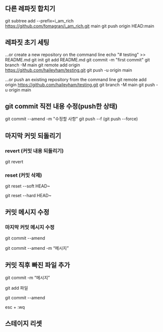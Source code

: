 ## 다른 레파짓 합치기

git subtree add --prefix=i_am_rich https://github.com/fomagran/i_am_rich.git main
git push origin HEAD:main

## 레파짓 초기 세팅

…or create a new repository on the command line
echo "# testing" >> README.md
git init
git add README.md
git commit -m "first commit"
git branch -M main
git remote add origin https://github.com/haileyham/testing.git
git push -u origin main

…or push an existing repository from the command line
git remote add origin https://github.com/haileyham/testing.git
git branch -M main
git push -u origin main

## git commit 직전 내용 수정(push한 상태)

git commit --amend -m "수정할 사항"
git push --f (git push --force)
<!-- 브랜치면 git push origin 브랜치명 --f -->


## 마지막 커밋 되돌리기
### revert (커밋 내용 되돌리기)
git revert <commitName>
<!-- 해당 커밋의 내용을 되돌리는 새로운 커밋을 남긴다. -->
### reset (커밋 삭제)
<!-- 작업 지점 이후 항목을 모두 삭제한다. 커밋 기록이 변경 -->
git reset --soft HEAD~
<!-- 커밋되지 않은 변경사항 삭제 X -->
git reset --hard HEAD~
<!-- 커밋되지 않은 변경사항 삭제 O -->


## 커밋 메시지 수정
### 마지막 커밋 메시지 수정
git commit --amend
<!-- esc + :wq → 빠져나가기 -->
git commit --amend -m “메시지”


## 커밋 직후 빠진 파일 추가

git commit -m “메시지”
<!--  마지막 커밋 -->
git add 파일
<!--  추가할 파일 add -->
git commit --amend
 <!--  합치기 -->
esc + :wq 
<!--  빠져나가기 -->

## 스테이지 리셋
